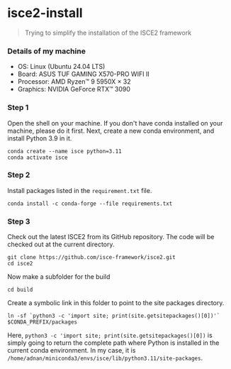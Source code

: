 # isce2-install
> Trying to simplify the installation of the ISCE2 framework

### Details of my machine
- OS: Linux (Ubuntu 24.04 LTS)
- Board: ASUS TUF GAMING X570-PRO WIFI II
- Processor: AMD Ryzen™ 9 5950X × 32
- Graphics: NVIDIA GeForce RTX™ 3090

### Step 1
Open the shell on your machine. If you don't have conda installed on your machine, please do it first. Next, create a new conda environment, and install Python 3.9 in it.

```
conda create --name isce python=3.11
conda activate isce
```

### Step 2
Install packages listed in the `requirement.txt` file.

`conda install -c conda-forge --file requirements.txt`

### Step 3
Check out the latest ISCE2 from its GitHub repository. The code will be checked out at the current directory.

```
git clone https://github.com/isce-framework/isce2.git
cd isce2
```

Now make a subfolder for the build
```mkdir build
cd build
```

Create a symbolic link in this folder to point to the site packages directory.
```
ln -sf `python3 -c 'import site; print(site.getsitepackages()[0])'` $CONDA_PREFIX/packages
```
Here, `python3 -c 'import site; print(site.getsitepackages()[0])` is simply going to return the complete path where Python is installed in the current conda environment. In my case, it is `/home/adnan/miniconda3/envs/isce/lib/python3.11/site-packages`.



